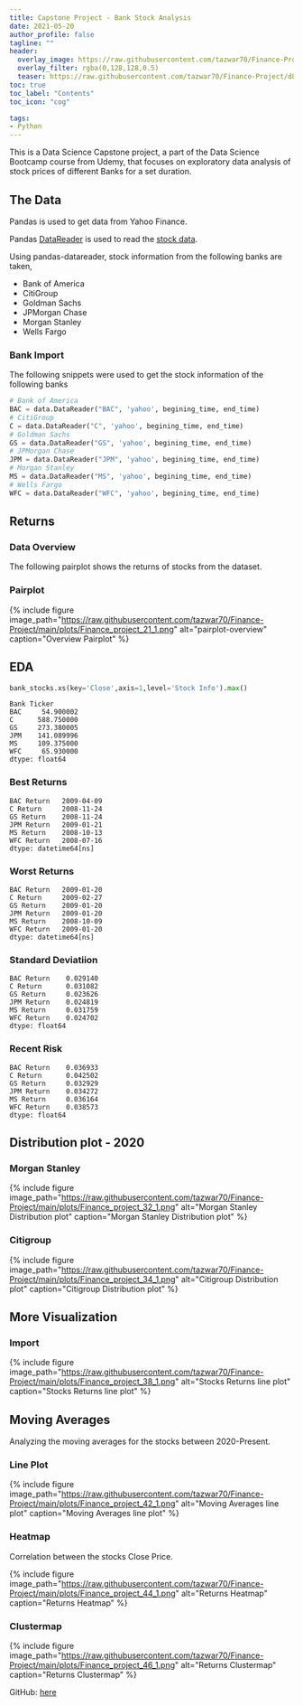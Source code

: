 ```yaml
---
title: Capstone Project - Bank Stock Analysis
date: 2021-05-20
author_profile: false
tagline: ""
header:
  overlay_image: https://raw.githubusercontent.com/tazwar70/Finance-Project/d8ca92b3c81520dde3ff8d6316961384d20d4123/plots/Finance_project_38_1.png
  overlay_filter: rgba(0,128,128,0.5)
  teaser: https://raw.githubusercontent.com/tazwar70/Finance-Project/d8ca92b3c81520dde3ff8d6316961384d20d4123/plots/Finance_project_38_1.png
toc: true
toc_label: "Contents"
toc_icon: "cog"

tags:
- Python
---
```


This is a Data Science Capstone project, a part of the Data Science Bootcamp course from Udemy, that focuses on exploratory data analysis of stock prices of different Banks for a set duration.

## The Data

Pandas is used to get data from Yahoo Finance.

Pandas [DataReader](https://github.com/pydata/pandas-datareader) is used to read the [stock data](http://pandas.pydata.org/pandas-docs/stable/remote_data.html).

Using pandas-datareader, stock information from the following banks are taken,

*  Bank of America
* CitiGroup
* Goldman Sachs
* JPMorgan Chase
* Morgan Stanley
* Wells Fargo


### Bank Import

The following snippets were used to get the stock information of the following banks

```python
# Bank of America
BAC = data.DataReader("BAC", 'yahoo', begining_time, end_time)
# CitiGroup
C = data.DataReader("C", 'yahoo', begining_time, end_time)
# Goldman Sachs
GS = data.DataReader("GS", 'yahoo', begining_time, end_time)
# JPMorgan Chase
JPM = data.DataReader("JPM", 'yahoo', begining_time, end_time)
# Morgan Stanley
MS = data.DataReader("MS", 'yahoo', begining_time, end_time)
# Wells Fargo
WFC = data.DataReader("WFC", 'yahoo', begining_time, end_time)
```

## Returns

### Data Overview

The following pairplot shows the returns of stocks from the dataset.

### Pairplot


{% include figure image_path="https://raw.githubusercontent.com/tazwar70/Finance-Project/main/plots/Finance_project_21_1.png" 
alt="pairplot-overview" 
caption="Overview Pairplot" 
%}

## EDA


```python
bank_stocks.xs(key='Close',axis=1,level='Stock Info').max()
```

    Bank Ticker
    BAC     54.900002
    C      588.750000
    GS     273.380005
    JPM    141.089996
    MS     109.375000
    WFC     65.930000
    dtype: float64

### Best Returns

    BAC Return   2009-04-09
    C Return     2008-11-24
    GS Return    2008-11-24
    JPM Return   2009-01-21
    MS Return    2008-10-13
    WFC Return   2008-07-16
    dtype: datetime64[ns]

### Worst Returns

    BAC Return   2009-01-20
    C Return     2009-02-27
    GS Return    2009-01-20
    JPM Return   2009-01-20
    MS Return    2008-10-09
    WFC Return   2009-01-20
    dtype: datetime64[ns]

### Standard Deviatiion

    BAC Return    0.029140
    C Return      0.031082
    GS Return     0.023626
    JPM Return    0.024819
    MS Return     0.031759
    WFC Return    0.024702
    dtype: float64

### Recent Risk

    BAC Return    0.036933
    C Return      0.042502
    GS Return     0.032929
    JPM Return    0.034272
    MS Return     0.036164
    WFC Return    0.038573
    dtype: float64

## Distribution plot - 2020


### Morgan Stanley

{% include figure image_path="https://raw.githubusercontent.com/tazwar70/Finance-Project/main/plots/Finance_project_32_1.png" 
alt="Morgan Stanley Distribution plot" 
caption="Morgan Stanley Distribution plot" 
%}

### Citigroup


{% include figure image_path="https://raw.githubusercontent.com/tazwar70/Finance-Project/main/plots/Finance_project_34_1.png" 
alt="Citigroup Distribution plot" 
caption="Citigroup Distribution plot" 
%}

## More Visualization

### Import

{% include figure image_path="https://raw.githubusercontent.com/tazwar70/Finance-Project/main/plots/Finance_project_38_1.png" 
alt="Stocks Returns line plot" 
caption="Stocks Returns line plot" 
%}


## Moving Averages

Analyzing the moving averages for the stocks between 2020-Present.

### Line Plot

{% include figure image_path="https://raw.githubusercontent.com/tazwar70/Finance-Project/main/plots/Finance_project_42_1.png" 
alt="Moving Averages line plot" 
caption="Moving Averages line plot" 
%}


### Heatmap

Correlation between the stocks Close Price.

{% include figure image_path="https://raw.githubusercontent.com/tazwar70/Finance-Project/main/plots/Finance_project_44_1.png" 
alt="Returns Heatmap" 
caption="Returns Heatmap" 
%}

### Clustermap

{% include figure image_path="https://raw.githubusercontent.com/tazwar70/Finance-Project/main/plots/Finance_project_46_1.png" 
alt="Returns Clustermap" 
caption="Returns Clustermap" 
%}

GitHub: [here](https://github.com/tazwar70/Finance-Project/)
